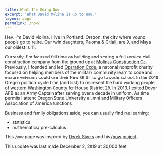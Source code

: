 ```yaml
---
title: What I'm Doing Now
excerpt: 'What David Molina is up to now.'
layout: page
permalink: /now/
---
```


Hey, I'm David Molina. I live in Portland, Oregon, the city where young people go to retire. Our twin daughters, Paloma & Citlali, are 9, and Maya our oldest is 11.

Currently, I'm focused full time on building and scaling a full service civil construction company from the ground up at [Molinas Construction Co](ttps://www.molinas.co). Previously, I founded and led [Operation Code](https://www.operationcode.org), a national nonprofit charity focused on helping members of the military community learn to code and ensure veterans could use their New GI Bill to go to code school. In the 2018 Oregon political cycle I ran (and lost) to represent the hard working people of [western Washington County](https://www.molinafororegon.com/) for House District 29. In 2013, I exited Dover AFB as an Army Captain after serving over a decade in uniform. As time permits I attend Oregon State University alumni and Military Officers Association of America functions.

Business and family obligations aside, you can usually find me learning:
- statistics
- mathematics/ pre-calculus

This `/now` page was inspired by [Derek Sivers](https://sivers.org/) and his /[now project](https://sivers.org/nowff).

This update was last made December 2, 2019 at 30,000 feet.
